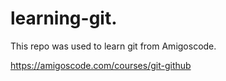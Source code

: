 # learning-git.


This repo was used to learn git from Amigoscode.

https://amigoscode.com/courses/git-github
